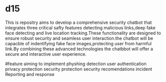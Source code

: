 # d15
This is repositry aims to develop a comprehensive security chatbot that integrates three critical safty features detecting malicious links,deep fake face detecting and live location tracking.These functionality are designed to ensure robust security and seamless user interaction.the chatbot will be capacble of indentifying fake face images,protecting user from harmful link.By combining these advanced technologies the chatbbot will offer a secure and interactive user experience.

#feature aiming to implement
physhing detection
user authentication
privacy protection
security protection
security recomendations
incident Reporting and response
